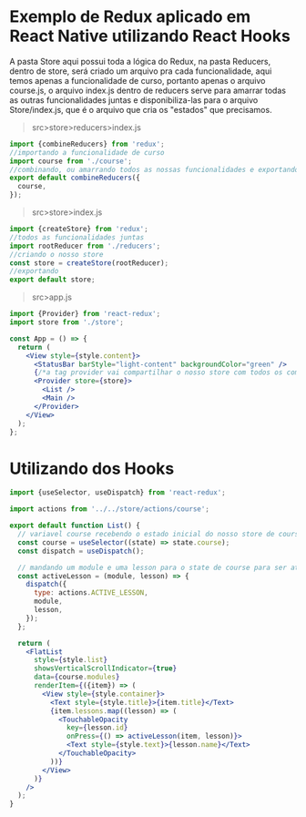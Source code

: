 # Exemplo de Redux aplicado em React Native utilizando React Hooks

A pasta Store aqui possui toda a lógica do Redux, na pasta Reducers, dentro de store, será criado um arquivo pra cada funcionalidade, aqui temos apenas a funcionalidade de curso, portanto apenas o arquivo course.js, o arquivo index.js dentro de reducers serve para amarrar todas as outras funcionalidades juntas e disponibiliza-las para o arquivo Store/index.js, que é o arquivo que cria os "estados" que precisamos.

>src>store>reducers>index.js
```javascript
import {combineReducers} from 'redux';
//importando a funcionalidade de curso
import course from './course';
//combinando, ou amarrando todos as nossas funcionalidades e exportando
export default combineReducers({
  course,
});

```
>src>store>index.js
```javascript
import {createStore} from 'redux';
//todos as funcionalidades juntas
import rootReducer from './reducers';
//criando o nosso store
const store = createStore(rootReducer);
//exportando
export default store;
```
>src>app.js
```jsx
import {Provider} from 'react-redux';
import store from './store';

const App = () => {
  return (
    <View style={style.content}>
      <StatusBar barStyle="light-content" backgroundColor="green" />
      {/*a tag provider vai compartilhar o nosso store com todos os componentes dentro dela */}
      <Provider store={store}>
        <List />
        <Main />
      </Provider>
    </View>
  );
};
```
# Utilizando dos Hooks
```jsx
import {useSelector, useDispatch} from 'react-redux';

import actions from '../../store/actions/course';

export default function List() {
  // variavel course recebendo o estado inicial do nosso store de course
  const course = useSelector((state) => state.course);
  const dispatch = useDispatch();

  // mandando um module e uma lesson para o state de course para ser atualizado
  const activeLesson = (module, lesson) => {
    dispatch({
      type: actions.ACTIVE_LESSON,
      module,
      lesson,
    });
  };

  return (
    <FlatList
      style={style.list}
      showsVerticalScrollIndicator={true}
      data={course.modules}
      renderItem={({item}) => (
        <View style={style.container}>
          <Text style={style.title}>{item.title}</Text>
          {item.lessons.map((lesson) => (
            <TouchableOpacity
              key={lesson.id}
              onPress={() => activeLesson(item, lesson)}>
              <Text style={style.text}>{lesson.name}</Text>
            </TouchableOpacity>
          ))}
        </View>
      )}
    />
  );
}
```

